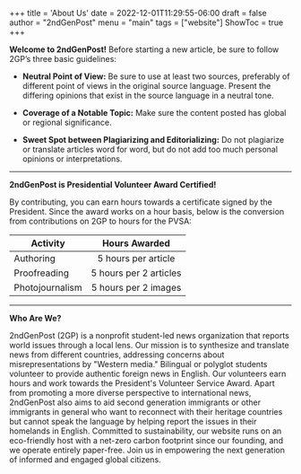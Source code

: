 +++
title = 'About Us'
date = 2022-12-01T11:29:55-06:00
draft = false
author = "2ndGenPost"
menu = "main"
tags = ["website"]
ShowToc = true
+++

**Welcome to 2ndGenPost!** Before starting a new article, be sure to follow 2GP’s three basic guidelines:

- **Neutral Point of View:** Be sure to use at least two sources, preferably of different point of views in the original source language. Present the differing opinions that exist in the source language in a neutral tone.

- **Coverage of a Notable Topic:** Make sure the content posted has global or regional significance.

- **Sweet Spot between Plagiarizing and Editorializing:** Do not plagiarize or translate articles word for word, but do not add too much personal opinions or interpretations. 

___

**2ndGenPost is Presidential Volunteer Award Certified!**

By contributing, you can earn hours towards a certificate signed by the President. Since the award works on a hour basis, below is the conversion from contributions on 2GP to hours for the PVSA:

| Activity      | Hours Awarded |
| ------------- |:-------------:|
 Authoring | 5 hours per article
 Proofreading | 5 hours per 2 articles
 Photojournalism | 5 hours per 2 images

___

**Who Are We?** 

2ndGenPost (2GP) is a nonprofit student-led news organization that reports world issues through a local lens. Our mission is to synthesize and translate news from different countries, addressing concerns about misrepresentations by "Western media." Bilingual or polyglot students volunteer to provide authentic foreign news in English. Our volunteers earn hours and work towards the President's Volunteer Service Award. Apart from promoting a more diverse perspective to international news, 2ndGenPost also aims to aid second generation immigrants or other immigrants in general who want to reconnect with their heritage countries but cannot speak the language by helping report the issues in their homelands in English. Committed to sustainability, our website runs on an eco-friendly host with a net-zero carbon footprint since our founding, and we operate entirely paper-free. Join us in empowering the next generation of informed and engaged global citizens.